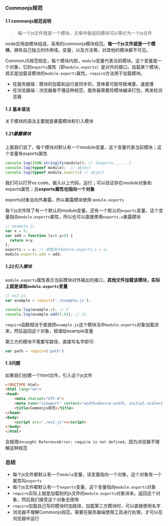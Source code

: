 ### Commonjs规范

#### 1.1 commonjs规范说明

> 每一个js文件就是一个模块，文章中我说的模块可以等价为一个js文件

node应用由模块组成，采用的commonjs模块规范。**每一个js文件就是一个模块**，拥有自己独立的作用域，变量，以及方法等，对其他的模块都不可见。

CommonJS规范规定，每个模块内部，`module`变量代表当前模块。这个变量是一个对象，它的`exports`属性（即`module.exports`）是对外的接口。加载某个模块，其实是加载该模块的`module.exports`属性。`require`方法用于加载模块。

- 在服务器端：模块的加载和运行是同步的，意味着可能导致堵塞，速度慢
- 在浏览器端：浏览器看不懂这种规范，服务器需要将模块编译打包，再发给浏览器

#### 1.2 基本语法

关于模块的语法主要就是暴露模块和引入模块

##### 1.21暴露模块

上面我们说了，每个模块对默认有一个module变量，这个变量代表当前模块；这个变量有exports属性

```js
console.log(JSON.stringify(module)); // {exports,......}
console.log(typeof module);  // object
console.log(typeof module.exports) // object
```

我们可以打开vs code，输入以上代码，运行；可以验证存在module对象和exports属性；且**exports属性也指向一个对象**

exports对象会向外暴露，所以暴露模块使用 `module.exports`

每个js文件除了有一个默认的module变量，还有一个默认的`exports`变量，这个变量指向`module.exports`属性，所以也可以直接使用`exports.x`暴露模块

```js
// example.js
var x = 5;
var add = function (x=0,y=0) {
  return x+y;
};
exports.x = x; // 就相当于module.exports.x = x;
module.exports.add = add;
```

##### 1.22引入模块

`module.exports`属性表示当前模块对外输出的接口，**其他文件加载该模块，实际上就是读取`module.exports`变量**

```js
// ex2.js
var example = require('./example.js');

console.log(example.x); // 5
console.log(example.add(5,6)); // 11
```

`require`函数相当于直接把`example.js`这个模块当中`module.exports`对象加载进来，然后返回这个对象，赋值给example变量

第三方的模块不需要写路径，直接写名字即可:

```js
var path = require('path')
```

#### 1.3问题

如果我们创建一个html文件，引入这个js文件

```html
<!DOCTYPE html>
<html lang="en">
<head>
    <meta charset="UTF-8">
    <meta name="viewport" content="width=device-width, initial-scale=1.0">
    <title>Commonjs规范</title>
</head>
<body>
    <script src="./ex2.js"></script>
</body>
</html>
```

会报错`Uncaught ReferenceError: require is not defined`，因为浏览器不理解这种规范

### 总结

- 每个js文件都默认有一个`module`变量，该变量指向一个对象，这个对象有一个属性叫`exports`
- 每个js文件都默认有一个`exports`变量，这个变量指向`module.exports`对象
- `require`实际上就是加载别的js文件的`module.exports`对象进来，返回这个对象，然后我们接受这个对象去使用
- `require`加载自己写的模块时加路径，加载第三方模块时，可以直接使用名字
- 浏览器不理解Commonjs规范，需要在服务器端使用工具进行处理，才可以在浏览器中运行